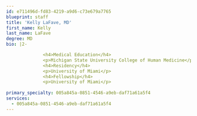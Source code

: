 ```yaml
---
id: e711496d-fd83-4219-a9d6-c73e679a7765
blueprint: staff
title: 'Kelly LaFave, MD'
first_name: Kelly
last_name: LaFave
degree: MD
bio: |2-

              <h4>Medical Education</h4>
              <p>Michigan State University College of Human Medicine</p>
              <h4>Residency</h4>
              <p>University of Miami</p>
              <h4>Fellowship</h4>
              <p>University of Miami</p>
          
primary_specialty: 005a845a-0851-4546-a9eb-daf71a61a5f4
services:
  - 005a845a-0851-4546-a9eb-daf71a61a5f4
---
```

